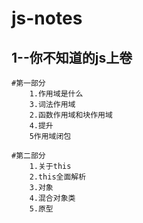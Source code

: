 # js-notes

## 1--你不知道的js上卷

	#第一部分
		1.作用域是什么
		3.词法作用域
		2.函数作用域和块作用域
		4.提升
		5作用域闭包

	#第二部分
		1.关于this
		2.this全面解析
		3.对象
		4.混合对象类
		5.原型
